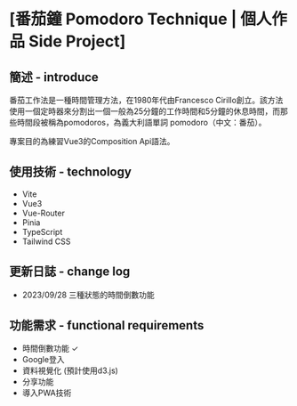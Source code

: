 # [番茄鐘 Pomodoro Technique | 個人作品 Side Project]

## 簡述 - introduce

番茄工作法是一種時間管理方法，在1980年代由Francesco Cirillo創立。該方法使用一個定時器來分割出一個一般為25分鐘的工作時間和5分鐘的休息時間，而那些時間段被稱為pomodoros，為義大利語單詞 pomodoro（中文：番茄）。

專案目的為練習Vue3的Composition Api語法。

## 使用技術 - technology

-   Vite
-   Vue3
-   Vue-Router
-   Pinia
-   TypeScript
-   Tailwind CSS

## 更新日誌 - change log

-   2023/09/28 三種狀態的時間倒數功能

## 功能需求 - functional requirements

-  時間倒數功能 ✓
-  Google登入
-  資料視覺化 (預計使用d3.js)
-  分享功能
-  導入PWA技術

